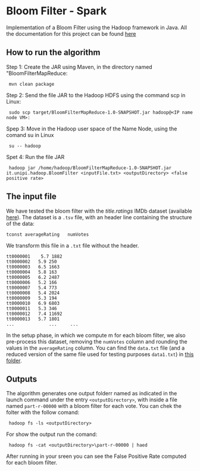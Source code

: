 # Bloom Filter - Spark

Implementation of a Bloom Filter using the Hadoop framework in Java. All the documentation for this project can be found [here](./Documentation)

## How to run the algorithm
Step 1: Create the JAR using Maven,  in the directory named "BloomFilterMapReduce:

` mvn clean package`

Step 2: Send the file JAR to the Hadoop HDFS using the command scp in Linux:

` sudo scp target/BloomFilterMapReduce-1.0-SNAPSHOT.jar hadoop@<IP name node VM>:`

Spep 3: Move in the Hadoop user space of the Name Node, using the comand su in Linux

` su -- hadoop`

Spet 4: Run the file JAR

` hadoop jar /home/hadoop/BloomFilterMapReduce-1.0-SNAPSHOT.jar it.unipi.hadoop.BloomFilter <inputFile.txt> <outputDirectory> <false positive rate>`

## The input file

We have tested the bloom filter with the *title.ratings* IMDb dataset (available [here](https://datasets.imdbws.com/title.ratings.tsv.gz)).
The dataset is a `.tsv` file, with an header line containing the structure of the data: 

`tconst averageRating   numVotes`

We transform this file in a `.txt` file without the header.

<pre><code>tt0000001	5.7	1882
tt0000002	5.9	250
tt0000003	6.5	1663
tt0000004	5.8	163
tt0000005	6.2	2487
tt0000006	5.2	166
tt0000007	5.4	773
tt0000008	5.4	2024
tt0000009	5.3	194
tt0000010	6.9	6803
tt0000011	5.3	346
tt0000012	7.4	11692
tt0000013	5.7	1801
...             ...     ...
</code></pre>

In the setup phase, in which we compute m for each bloom filter, we also pre-process this dataset, removing the `numVotes` column and rounding the values in the `averageRating` column.
You can find the `data.txt` file (and a reduced version of the same file used for testing purposes `data1.txt`) in [this folder](./Data).

## Outputs
The algorithm generates one output folderr named as indicated in the launch command under the entry `<outputDirectory>`, with inside a file named `part-r-00000` with a bloom filter for each vote. You can chek the folter with the follow comand:

` hadoop fs -ls <outputDirectory>`

For show the output run the comand:

` hadoop fs -cat <outputDirectory>\part-r-00000 | haed`

After running in your sreen you can see the False Positive Rate computed for each bloom filter.
